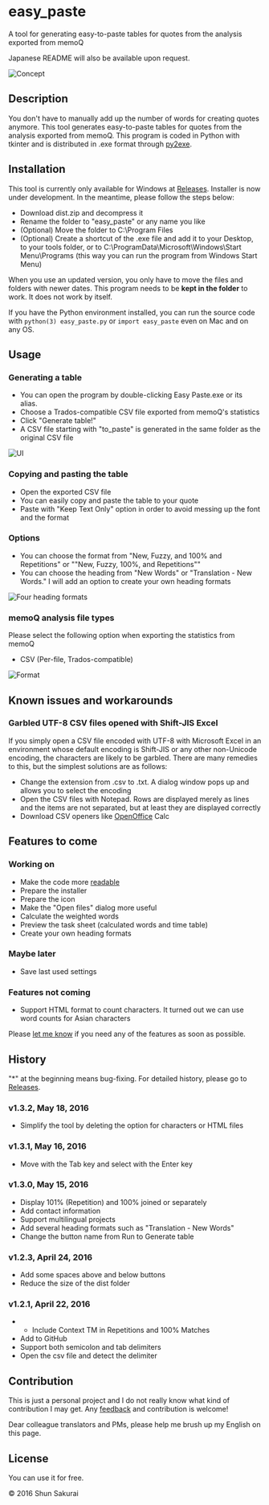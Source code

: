# easy_paste
A tool for generating easy-to-paste tables for quotes from the analysis exported from memoQ

Japanese README will also be available upon request.

![Concept](https://raw.github.com/wiki/ShunSakurai/easy_paste/easy_paste_concept.png)

## Description
You don't have to manually add up the number of words for creating quotes anymore. This tool generates easy-to-paste tables for quotes from the analysis exported from memoQ.
This program is coded in Python with tkinter and is distributed in .exe format through [py2exe](http://www.py2exe.org/).

## Installation
This tool is currently only available for Windows at [Releases](https://github.com/ShunSakurai/easy_paste/releases).
Installer is now under development. In the meantime, please follow the steps below:

- Download dist.zip and decompress it
- Rename the folder to "easy_paste" or any name you like
- (Optional) Move the folder to C:\Program Files
- (Optional) Create a shortcut of the .exe file and add it to your Desktop, to your tools folder, or to C:\ProgramData\Microsoft\Windows\Start Menu\Programs (this way you can run the program from Windows Start Menu)

When you use an updated version, you only have to move the files and folders with newer dates.
This program needs to be **kept in the folder** to work. It does not work by itself.

If you have the Python environment installed, you can run the source code with `python(3) easy_paste.py` or `import easy_paste` even on Mac and on any OS.

## Usage

### Generating a table

- You can open the program by double-clicking Easy Paste.exe or its alias.
- Choose a Trados-compatible CSV file exported from memoQ's statistics
- Click "Generate table!"
- A CSV file starting with "to_paste" is generated in the same folder as the original CSV file

![UI](https://raw.github.com/wiki/ShunSakurai/easy_paste/easy_paste_ui.png)

### Copying and pasting the table

- Open the exported CSV file
- You can easily copy and paste the table to your quote
- Paste with "Keep Text Only" option in order to avoid messing up the font and the format

### Options

- You can choose the format from "New, Fuzzy, and 100% and Repetitions" or ""New, Fuzzy, 100%, and Repetitions""
- You can choose the heading from "New Words" or "Translation -  New Words." I will add an option to create your own heading formats

![Four heading formats](https://raw.github.com/wiki/ShunSakurai/easy_paste/easy_paste_heading.png)

### memoQ analysis file types
Please select the following option when exporting the statistics from memoQ

- CSV (Per-file, Trados-compatible)

![Format](https://raw.github.com/wiki/ShunSakurai/easy_paste/easy_paste_format.png)

## Known issues and workarounds

### Garbled UTF-8 CSV files opened with Shift-JIS Excel
If you simply open a CSV file encoded with UTF-8 with Microsoft Excel in an environment whose default encoding is Shift-JIS or any other non-Unicode encoding, the characters are likely to be garbled. There are many remedies to this, but the simplest solutions are as follows:

- Change the extension from .csv to .txt. A dialog window pops up and allows you to select the encoding
- Open the CSV files with Notepad. Rows are displayed merely as lines and the items are not separated, but at least they are displayed correctly
- Download CSV openers like [OpenOffice](https://www.openoffice.org/product/calc.html) Calc

## Features to come
### Working on
- Make the code more [readable](http://www.amazon.com/dp/0596802293)
- Prepare the installer
- Prepare the icon
- Make the "Open files" dialog more useful
- Calculate the weighted words
- Preview the task sheet (calculated words and time table)
- Create your own heading formats

### Maybe later
- Save last used settings

### Features not coming
- Support HTML format to count characters. It turned out we can use word counts for Asian characters

Please [let me know](https://app.asana.com/-/share?s=132674863519245-jpqOgsUH4HdnKpFhvDDKXHfGUw0ccrb27xIIYgXyXV0-29199191293549) if you need any of the features as soon as possible.

## History
"*" at the beginning means bug-fixing.
For detailed history, please go to [Releases](https://github.com/ShunSakurai/easy_paste/releases).

### v1.3.2, May 18, 2016
- Simplify the tool by deleting the option for characters or HTML files

### v1.3.1, May 16, 2016
- Move with the Tab key and select with the Enter key

### v1.3.0, May 15, 2016
- Display 101% (Repetition) and 100% joined or separately
- Add contact information
- Support multilingual projects
- Add several heading formats such as "Translation - New Words"
- Change the button name from Run to Generate table

### v1.2.3, April 24, 2016
- Add some spaces above and below buttons
- Reduce the size of the dist folder

### v1.2.1, April 22, 2016
- * Include Context TM in Repetitions and 100% Matches
- Add to GitHub
- Support both semicolon and tab delimiters
- Open the csv file and detect the delimiter

## Contribution
This is just a personal project and I do not really know what kind of contribution I may get. Any [feedback](https://app.asana.com/-/share?s=132674863519245-jpqOgsUH4HdnKpFhvDDKXHfGUw0ccrb27xIIYgXyXV0-29199191293549) and contribution is welcome!

Dear colleague translators and PMs, please help me brush up my English on this page.

## License
You can use it for free.

© 2016 Shun Sakurai
